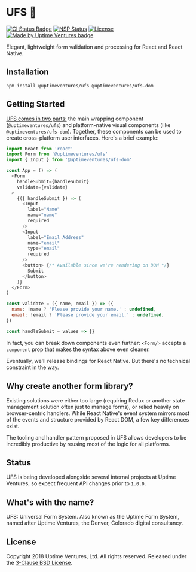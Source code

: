 # UFS :postbox:

[![CI Status
Badge](https://travis-ci.org/uptimeventures/ufs.svg?branch=master)](https://travis-ci.org/uptimeventures/ufs)
[![NSP Status](https://nodesecurity.io/orgs/uptimeventures/projects/c67bd565-7321-462b-893d-2fd844c0d9c6/badge)](https://nodesecurity.io/orgs/uptimeventures/projects/c67bd565-7321-462b-893d-2fd844c0d9c6)
[![License](https://img.shields.io/badge/License-BSD%203--Clause-blue.svg)](https://opensource.org/licenses/BSD-3-Clause)
[![Made by Uptime Ventures
badge](https://img.shields.io/badge/made_by-Uptime_Ventures-fcb040.svg)](https://www.uptime.ventures)

Elegant, lightweight form validation and processing for React and React Native.

## Installation

`npm install @uptimeventures/ufs @uptimeventures/ufs-dom`

## Getting Started

[UFS comes in two parts:](DESIGN.md) the main wrapping component (`@uptimeventures/ufs`) and
platform-native visual components (like `@uptimeventures/ufs-dom`). Together,
these components can be used to create cross-platform user interfaces. Here's a
brief example:

```javascript
import React from 'react'
import Form from '@uptimeventures/ufs'
import { Input } from '@uptimeventures/ufs-dom'

const App = () => (
  <Form
    handleSubmit={handleSubmit}
    validate={validate}
  >
    {({ handleSubmit }) => (
      <Input
        label="Name"
        name="name"
        required
      />
      <Input
        label="Email Address"
        name="email"
        type="email"
        required
      />
      <button> {/* Available since we're rendering on DOM */}
        Submit
      </button>
    )}
  </Form>
)

const validate = ({ name, email }) => ({
  name: !name ? 'Please provide your name.' : undefined,
  email: !email ? 'Please provide your email.' : undefined,
})

const handleSubmit = values => {}
```

In fact, you can break down components even further: `<Form/>` accepts a
`component` prop that makes the syntax above even cleaner.

Eventually, we'll release bindings for React Native. But there's no technical
constraint in the way.

## Why create another form library?

Existing solutions were either too large (requiring Redux or another state
management solution often just to manage forms), or relied heavily on
browser-centric handlers. While React Native's event system mirrors most of the
events and structure provided by React DOM, a few key differences exist.

The tooling and handler pattern proposed in UFS allows developers to be
incredibly productive by reusing most of the logic for all platforms.

## Status

UFS is being developed alongside several internal projects at Uptime
Ventures, so expect frequent API changes prior to `1.0.0`.

## What's with the name?

UFS: Universal Form System. Also known as the Uptime Form System, named after
Uptime Ventures, the Denver, Colorado digital consultancy.

## License

Copyright 2018 Uptime Ventures, Ltd. All rights reserved. Released under the
[3-Clause BSD License](LICENSE.md).

